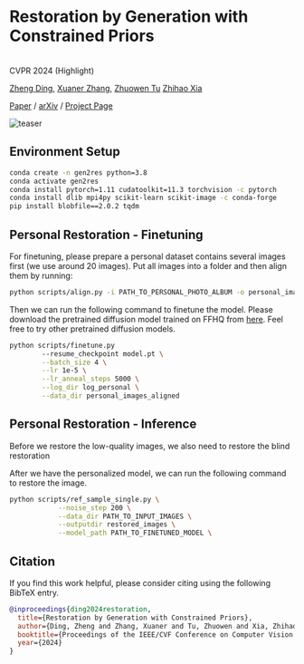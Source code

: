 # Restoration by Generation with Constrained Priors

<br>CVPR 2024 (Highlight)<br>

[Zheng Ding](), [Xuaner Zhang](https://ceciliavision.github.io), [Zhuowen Tu](https://pages.ucsd.edu/~ztu)
[Zhihao Xia](https://likesum.github.io)

[Paper](https://arxiv.org/pdf/2312.17161.pdf) / [arXiv](https://arxiv.org/abs/2312.17161) / [Project Page](https://gen2res.github.io/)

![teaser](figs/teaser.png)

## Environment Setup

```bash
conda create -n gen2res python=3.8
conda activate gen2res
conda install pytorch=1.11 cudatoolkit=11.3 torchvision -c pytorch
conda install dlib mpi4py scikit-learn scikit-image -c conda-forge
pip install blobfile==2.0.2 tqdm
```

## Personal Restoration - Finetuning

For finetuning, please prepare a personal dataset contains several images first (we use around 20 images). Put all images into a folder and then align them by running:

```bash
python scripts/align.py -i PATH_TO_PERSONAL_PHOTO_ALBUM -o personal_images_aligned -s 256
```

Then we can run the following command to finetune the model. Please download the pretrained diffusion model trained on FFHQ from [here](). Feel free to try other pretrained diffusion models.

```bash
python scripts/finetune.py 
        --resume_checkpoint model.pt \
        --batch_size 4 \
        --lr 1e-5 \
        --lr_anneal_steps 5000 \
        --log_dir log_personal \
        --data_dir personal_images_aligned
```

## Personal Restoration - Inference

Before we restore the low-quality images, we also need to restore the blind restoration

After we have the personalized model, we can run the following command to restore the image. 

```bash
python scripts/ref_sample_single.py \
            --noise_step 200 \
            --data_dir PATH_TO_INPUT_IMAGES \
            --outputdir restored_images \
            --model_path PATH_TO_FINETUNED_MODEL \
```

## Citation

If you find this work helpful, please consider citing using the following BibTeX entry.

```BibTeX
@inproceedings{ding2024restoration,
  title={Restoration by Generation with Constrained Priors},
  author={Ding, Zheng and Zhang, Xuaner and Tu, Zhuowen and Xia, Zhihao},
  booktitle={Proceedings of the IEEE/CVF Conference on Computer Vision and Pattern Recognition},
  year={2024}
}
```
